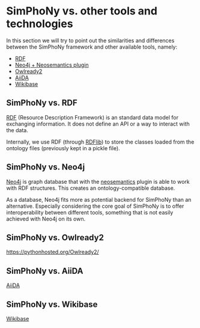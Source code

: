 # SimPhoNy vs. other tools and technologies
In this section we will try to point out the similarities and differences between
the SimPhoNy framework and other available tools, namely:
 - [RDF](#simphony-vs-rdf)
 - [Neo4j + Neosemantics plugin](#simphony-vs-neo4j)
 - [Owlready2](#simphony-vs-owlready)
 - [AiiDA](#simphony-vs-aiida)
 - [Wikibase](#simphony-vs-wikibase)

## SimPhoNy vs. RDF
[RDF](https://www.w3.org/RDF/) (Resource Description Framework) is an standard data model
for exchanging information.
It does not define an API or a way to interact with the data.

Internally, we use RDF (through [RDFlib](https://rdflib.readthedocs.io/en/stable/)) to store
the classes loaded from the ontology files (previously kept in a pickle file).

## SimPhoNy vs. Neo4j
[Neo4j](https://neo4j.com/) is graph database that with the [neosemantics](https://neo4j.com/labs/neosemantics/4.0/)
plugin is able to work with RDF structures.
This creates an ontology-compatible database.

As a database, Neo4j fits more as potential backend for SimPhoNy than an alternative.
Especially considering the core goal of SimPhoNy is to offer interoperability between different tools,
something that is not easily achieved with Neo4j on its own.

## SimPhoNy vs. Owlready2
https://pythonhosted.org/Owlready2/

## SimPhoNy vs. AiiDA
[AiiDA](http://www.aiida.net/)


## SimPhoNy vs. Wikibase
[Wikibase](https://wikiba.se/)